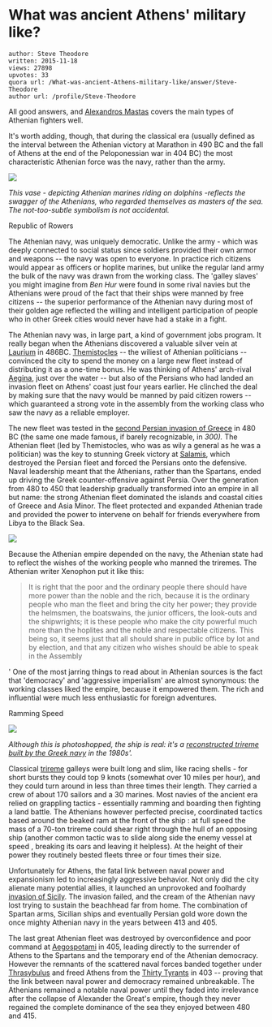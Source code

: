 # What was ancient Athens' military like?

	author: Steve Theodore
	written: 2015-11-18
	views: 27898
	upvotes: 33
	quora url: /What-was-ancient-Athens-military-like/answer/Steve-Theodore
	author url: /profile/Steve-Theodore


All good answers, and [Alexandros Mastas](https://www.quora.com/profile/Alexandros-Mastas) covers the main types of Athenian fighters well. 

It's worth adding, though, that during the classical era (usually defined as the interval between the Athenian victory at Marathon in 490 BC and the fall of Athens at the end of the Peloponessian war in 404 BC) the most characteristic Athenian force was the navy, rather than the army. 



![](https://qph.fs.quoracdn.net/main-qimg-1471d01d3f3648c7b198bf65b856df14)

_This vase - depicting Athenian marines riding on dolphins -reflects the swagger of the Athenians, who regarded themselves as masters of the sea. The not-too-subtle symbolism is not accidental._ 

Republic of Rowers

The Athenian navy, was uniquely democratic. Unlike the army - which was deeply connected to social status since soldiers provided their own armor and weapons -- the navy was open to everyone. In practice rich citizens would appear as officers or hoplite marines, but unlike the regular land army the bulk of the navy was drawn from the working class. The 'galley slaves' you might imagine from _Ben Hur_  were found in some rival navies but the Athenians were proud of the fact that their ships were manned by free citizens -- the superior performance of the Athenian navy during most of their golden age reflected the willing and intelligent participation of people who in other Greek cities would never have had a stake in a fight.

The Athenian navy was, in large part, a kind of government jobs program. It really began when the Athenians discovered a valuable silver vein at [Laurium](https://en.wikipedia.org/wiki/Laurium) in 486BC. [Themistocles](http://www.pbs.org/empires/thegreeks/characters/themistocles_p7.html) -- the wiliest of Athenian politicians -- convinced the city to spend the money on a large new fleet instead of distributing it as a one-time bonus. He was thinking of Athens' arch-rival [Aegina](https://en.wikipedia.org/wiki/Aegina), just over the water -- but also of the Persians who had landed an invasion fleet on Athens' coast just four years earlier. He clinched the deal by making sure that the navy would be manned by paid citizen rowers -- which guaranteed a strong vote in the assembly from the working class who saw the navy as a reliable employer.

The new fleet was tested in the [second Persian invasion of Greece](https://en.wikipedia.org/wiki/Second_Persian_invasion_of_Greece) in 480 BC (the same one made famous, if barely recognizable, in _300)._ The Athenian fleet (led by Themistocles, who was as wily a general as he was a politician) was the key to stunning Greek victory at [Salamis](https://en.wikipedia.org/wiki/Battle_of_Salamis), which destroyed the Persian fleet and forced the Persians onto the defensive. Naval leadership meant that the Athenians, rather than the Spartans, ended up driving the Greek counter-offensive against Persia. Over the generation from 480 to 450 that leadership gradually transformed into an empire in all but name: the strong Athenian fleet dominated the islands and coastal cities of Greece and Asia Minor. The fleet protected and expanded Athenian trade and provided the power to intervene on behalf for friends everywhere from Libya to the Black Sea. 



![](https://qph.fs.quoracdn.net/main-qimg-edb007024ed71aefe2d623b266a74294)



Because the Athenian empire depended on the navy, the Athenian state had to reflect the wishes of the working people who manned the triremes. The Athenian writer Xenophon put it like this:



> It is right that the poor and the ordinary people there should have more power than the noble and the rich, because it is the ordinary people who man the fleet and bring the city her power; they provide the helmsmen, the boatswains, the junior officers, the look-outs and the shipwrights; it is these people who make the city powerful much more than the hoplites and the noble and respectable citizens. This being so, it seems just that all should share in public office by lot and by election, and that any citizen who wishes should be able to speak in the Assembly

'
One of the most jarring things to read about in Athenian sources is the fact that 'democracy' and 'aggressive imperialism' are almost synonymous: the working classes liked the empire, because it empowered them. The rich and influential were much less enthusiastic for foreign adventures.

Ramming Speed



![](https://qph.fs.quoracdn.net/main-qimg-83a47344566be584ba3ae13a3d3d673d-c)

_Although this is photoshopped, the ship is real: it's a_ _[reconstructed trireme built by the Greek navy](http://www.hellenicnavy.gr/en/history-tradition/ships-museum-exhibits/trireme-olympias)_ _in the 1980s'._ 

Classical [trireme](https://en.wikipedia.org/wiki/Trireme) galleys were built long and slim, like racing shells - for short bursts they could top 9 knots (somewhat over 10 miles per hour), and they could turn around in less than three times their length. They carried a crew of about 170 sailors and a 30 marines. Most navies of the ancient era relied on grappling tactics - essentially ramming and boarding then fighting a land battle. The Athenians however perfected precise, coordinated tactics based around the beaked ram at the front of the ship : at full speed the mass of a 70-ton trireme could shear right through the hull of an opposing ship (another common tactic was to slide along side the enemy vessel at speed , breaking its oars and leaving it helpless). At the height of their power they routinely bested fleets three or four times their size. 

Unfortunately for Athens, the fatal link between naval power and expansionism led to increasingly aggressive behavior. Not only did the city alienate many potential allies, it launched an unprovoked and foolhardy [invasion of Sicily](http://www.livius.org/pb-pem/peloponnesian_war/sicilian_expedition.html). The invasion failed, and the cream of the Athenian navy lost trying to sustain the beachhead far from home. The combination of Spartan arms, Sicilian ships and eventually Persian gold wore down the once mighty Athenian navy in the years between 413 and 405. 

The last great Athenian fleet was destroyed by overconfidence and poor command at [Aegospotami](https://en.wikipedia.org/wiki/Battle_of_Aegospotami) in 405, leading directly to the surrender of Athens to the Spartans and the temporary end of the Athenian democracy. However the remnants of the scattered naval forces banded together under [Thrasybulus](https://en.wikipedia.org/wiki/Thrasybulus) and freed Athens from the [Thirty Tyrants](https://en.wikipedia.org/wiki/Thirty_Tyrants) in 403 -- proving that the link between naval power and democracy remained unbreakable. The Athenians remained a notable naval power until they faded into irrelevance after the collapse of Alexander the Great's empire, though they never regained the complete dominance of the sea they enjoyed between 480 and 415.

